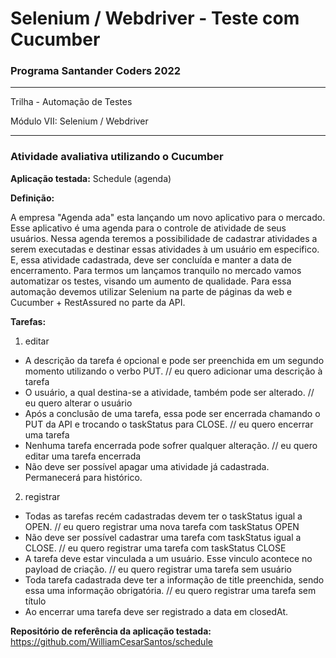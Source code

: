 # Selenium / Webdriver - Teste com Cucumber

### Programa Santander Coders 2022
___
Trilha - Automação de Testes

Módulo VII: Selenium / Webdriver
___
### Atividade avaliativa utilizando o Cucumber

**Aplicação testada:** Schedule (agenda)

**Definição:**

A empresa "Agenda ada" esta lançando um novo aplicativo para o mercado. Esse aplicativo é uma agenda para o controle de atividade de seus usuários. Nessa agenda teremos a possibilidade de cadastrar atividades a serem executadas e destinar essas atividades à um usuário em especifico. E, essa atividade cadastrada, deve ser concluída e manter a data de encerramento.
Para termos um lançamos tranquilo no mercado vamos automatizar os testes, visando um aumento de qualidade. Para essa automação devemos utilizar Selenium na parte de páginas da web e Cucumber + RestAssured no parte da API.

**Tarefas:**

1. editar
- A descrição da tarefa é opcional e pode ser preenchida em um segundo momento utilizando o verbo PUT. // eu quero adicionar uma descrição à tarefa
- O usuário, a qual destina-se a atividade, também pode ser alterado. // eu quero alterar o usuário
- Após a conclusão de uma tarefa, essa pode ser encerrada chamando o PUT da API e trocando o taskStatus para CLOSE. // eu quero encerrar uma tarefa
- Nenhuma tarefa encerrada pode sofrer qualquer alteração. // eu quero editar uma tarefa encerrada
- Não deve ser possível apagar uma atividade já cadastrada. Permanecerá para histórico.

2. registrar
- Todas as tarefas recém cadastradas devem ter o taskStatus igual a OPEN. // eu quero registrar uma nova tarefa com taskStatus OPEN
- Não deve ser possível cadastrar uma tarefa com taskStatus igual a CLOSE. // eu quero registrar uma tarefa com taskStatus CLOSE
- A tarefa deve estar vinculada a um usuário. Esse vinculo acontece no payload de criação. // eu quero registrar uma tarefa sem usuário
- Toda tarefa cadastrada deve ter a informação de title preenchida, sendo essa uma informação obrigatória. // eu quero registrar uma tarefa sem título
- Ao encerrar uma tarefa deve ser registrado a data em closedAt.

**Repositório de referência da aplicação testada:** https://github.com/WilliamCesarSantos/schedule